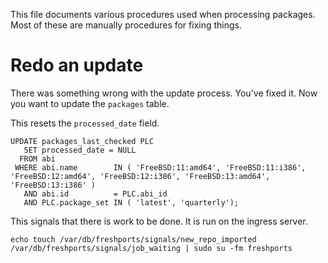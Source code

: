 This file documents various procedures used when processing packages. Most
of these are manually procedures for fixing things.

# Redo an update

There was something wrong with the update process. You've fixed it. Now you
want to update the `packages` table.

This resets the `processed_date` field.

```
UPDATE packages_last_checked PLC
   SET processed_date = NULL
  FROM abi
 WHERE abi.name        IN ( 'FreeBSD:11:amd64', 'FreeBSD:11:i386', 'FreeBSD:12:amd64', 'FreeBSD:12:i386', 'FreeBSD:13:amd64', 'FreeBSD:13:i386' )
   AND abi.id          = PLC.abi_id
   AND PLC.package_set IN ( 'latest', 'quarterly');
```

This signals that there is work to be done. It is run on the ingress server.

```
echo touch /var/db/freshports/signals/new_repo_imported /var/db/freshports/signals/job_waiting | sudo su -fm freshports
```

